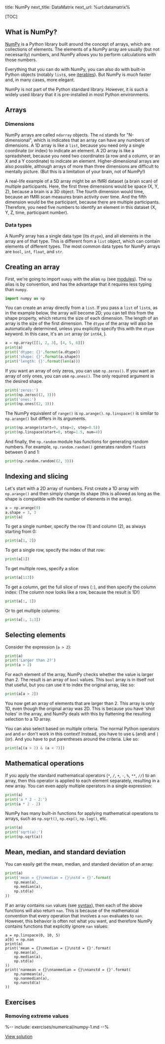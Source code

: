 title: NumPy
next_title: DataMatrix
next_url: %url:datamatrix%


[TOC]


## What is NumPy?

[NumPy](https://numpy.org/) is a Python library built around the concept of arrays, which are collections of elements. The elements of a NumPy array are usually (but not necessarily) numbers, and NumPy allows you to perform calculations with those numbers.

Everything that you can do with NumPy, you can also do with built-in Python objects (notably `list`s, see [iterables](%url:iterables%)). But NumPy is *much* faster and, in many cases, more elegant.

NumPy is not part of the Python standard library. However, it is such a widely used library that it is pre-installed in most Python environments.


## Arrays


### Dimensions

NumPy arrays are called `ndarray` objects. The `nd` stands for "N-dimensional", which is indicates that an array can have any numbers of dimensions. A 1D array is like a `list`, because you need only a single coordinate (or index) to indicate an element. A 2D array is like a spreadsheet, because you need two coordinates (a row and a column, or an X and a Y coordinate) to indicate an element. Higher-dimensional arrays are also possible, although arrays of more than three dimensions are difficult to mentally picture. (But this is a limitation of your brain, not of NumPy!)

A real-life example of a 5D array might be an fMRI dataset (a brain scan) of multiple participants. Here, the first three dimensions would be space (X, Y, Z), because a brain is a 3D object. The fourth dimension would time, because an fMRI scan measures brain activity over time. And the fifth dimension would be the participant, because there are multiple participants. Therefore, you need five numbers to identify an element in this dataset (X, Y, Z, time, participant number).


### Data types

A NumPy array has a single data type (its `dtype`), and all elements in the array are of that type. This is different from a `list` object, which can contain elements of different types. The most common data types for NumPy arrays are `bool`, `int`, `float`, and `str`.


## Creating an array

First, we're going to import `numpy` with the alias `np` (see [modules](%url:modules%)). The `np` alias is by convention, and has the advantage that it requires less typing than `numpy`.

```python
import numpy as np
```

You can create an array directly from a `list`. If you pass a `list` of `list`s, as in the example below, the array will become 2D; you can tell this from the shape property, which returns the size of each dimension. The length of an array is the size of the first dimension. The `dtype` of the array will also be automatically determined, unless you explicitly specify this with the `dtype` keyword. In this case, it's an `int` array (or `int64`, ).

```python
a = np.array([[1, 2, 3], [4, 5, 6]])
print(a)
print('dtype: {}'.format(a.dtype))
print('shape: {}'.format(a.shape))
print('length: {}'.format(len(a)))
```

If you want an array of only zeros, you can use `np.zeros()`. If you want an array of only ones, you can use `np.ones()`. The only required argument is the desired shape.

```python
print('zeros:')
print(np.zeros((2, 3)))
print('ones:')
print(np.ones((2, 3)))
```

The NumPy equivalent of `range()` is `np.arange()`. `np.linspace()` is similar to `np.arange()` but differs in its arguments.

```python
print(np.arange(start=0, stop=2, step=0.5))
print(np.linspace(start=0, stop=1.5, num=4))
```

And finally, the `np.random` module has functions for generating random numbers. For example, `np.random.random()` generates random `float`s between 0 and 1:

```python
print(np.random.random((2, 3)))
```


## Indexing and slicing

Let's start with a 2D array of numbers. First create a 1D array with `np.arange()` and then simply change its shape (this is allowed as long as the shape is compatible with the number of elements in the array).

```python
a = np.arange(9)
a.shape = 3, 3
print(a)
```

To get a single number, specify the row (1) and column (2), as always starting from 0:

```python
print(a[1, 2])
```

To get a single row, specify the index of that row:

```python
print(a[1])
```

To get multiple rows, specify a slice:

```python
print(a[1:3])
```

To get a column, get the full slice of rows (`:`), and then specify the column index: (The column now looks like a row, because the result is 1D!)


```python
print(a[:, 1])
```

Or to get multiple columns:

```python
print(a[:, 1:3])
```

## Selecting elements

Consider the expression (`a > 2`):

```python
print(a)
print('Larger than 2?')
print(a > 2)
```

For each element of the array, NumPy checks whether the value is larger than 2. The result is an array of `bool` values. This `bool` array is in itself not that useful, but you can use it to index the original array, like so:

```python
print(a[a > 2])
```

You now get an array of elements that are larger than 2. This array is only 1D, even though the original array was 2D. This is because you have 'shot holes' in the array, and NumPy deals with this by flattening the resulting selection to a 1D array.

You can also select based on multiple criteria. The normal Python operators `and` and `or` don't work in this context! Instead, you have to use `&` (and) and `|` (or). And you have to put parentheses around the criteria. Like so:

```python
print(a[(a > 2) & (a < 7)])
```


## Mathematical operations

If you apply the standard mathematical operators (`*`, `/`, `+`, `-`, `%`, `**`, `//`) to an array, then this operator is applied to each element separately, resulting in a new array. You can even apply multiple operators in a single expression:

```python
print(a)
print('a * 2 - 2:')
print(a * 2 - 2)
```

NumPy has many built-in functions for applying mathematical operations to arrays, such as `np.sqrt()`, `np.exp()`, `np.log()`, etc.

```python
print(a)
print('sqrt(a):')
print(np.sqrt(a))
```


## Mean, median, and standard deviation

You can easily get the mean, median, and standard deviation of an array:

```python
print(a)
print('mean = {}\nmedian = {}\nstd = {}'.format(
    np.mean(a),
    np.median(a),
    np.std(a)
))
```

If an array contains `nan` values (see [syntax](%url:syntax%)), then each of the above functions will also return `nan`. This is because of the mathematical convention that every operation that involves a `nan` evaluates to `nan`. However, this behavior is often not what you want, and therefore NumPy contains functions that explicitly ignore `nan` values:

```
a = np.linspace(0, 10, 5)
a[0] = np.nan
print(a)
print('mean = {}\nmedian = {}\nstd = {}'.format(
    np.mean(a),
    np.median(a),
    np.std(a)
))
print('nanmean = {}\nnanmedian = {}\nnanstd = {}'.format(
    np.nanmean(a),
    np.nanmedian(a),
    np.nanstd(a)
))
```


## Exercises

<div class='info-box' markdown=1>

### Removing extreme values

%-- include: exercises/numerical/numpy-1.md --%

[View solution](%url:numpy%-solution-1)

</div>
